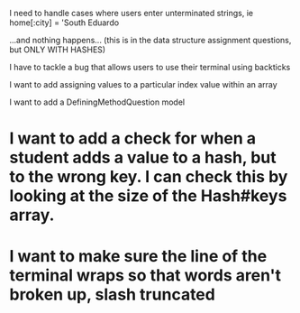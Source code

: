 I need to handle cases where users enter unterminated strings, ie home[:city] = 'South Eduardo

...and nothing happens... (this is in the data structure assignment questions, but ONLY WITH HASHES)

I have to tackle a bug that allows users to use their terminal using backticks


I want to add assigning values to a particular index value within an array

I want to add a DefiningMethodQuestion model

# I want to add a check for when a student adds a value to a hash, but to the wrong key. I can check this by looking at the size of the Hash#keys array.

# I want to make sure the line of the terminal wraps so that words aren't broken up, slash truncated

